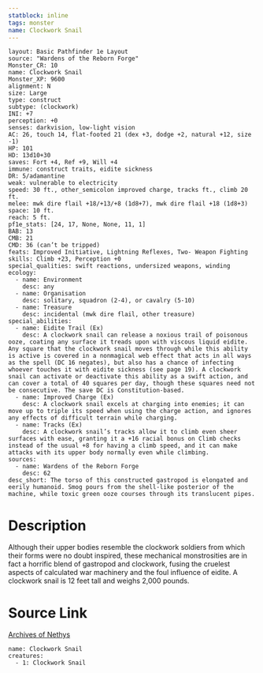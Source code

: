 ```yaml
---
statblock: inline
tags: monster
name: Clockwork Snail
---
```

```statblock
layout: Basic Pathfinder 1e Layout
source: "Wardens of the Reborn Forge"
Monster_CR: 10
name: Clockwork Snail
Monster_XP: 9600
alignment: N
size: Large
type: construct
subtype: (clockwork)
INI: +7
perception: +0
senses: darkvision, low-light vision
AC: 26, touch 14, flat-footed 21 (dex +3, dodge +2, natural +12, size -1)
HP: 101
HD: 13d10+30
saves: Fort +4, Ref +9, Will +4
immune: construct traits, eidite sickness
DR: 5/adamantine
weak: vulnerable to electricity
speed: 30 ft., other_semicolon improved charge, tracks ft., climb 20 ft.
melee: mwk dire flail +18/+13/+8 (1d8+7), mwk dire flail +18 (1d8+3)
space: 10 ft.
reach: 5 ft.
pf1e_stats: [24, 17, None, None, 11, 1]
BAB: 13
CMB: 21
CMD: 36 (can’t be tripped)
feats: Improved Initiative, Lightning Reflexes, Two- Weapon Fighting
skills: Climb +23, Perception +0
special_qualities: swift reactions, undersized weapons, winding
ecology:
  - name: Environment
    desc: any
  - name: Organisation
    desc: solitary, squadron (2-4), or cavalry (5-10)
  - name: Treasure
    desc: incidental (mwk dire flail, other treasure)
special_abilities:
  - name: Eidite Trail (Ex)
    desc: A clockwork snail can release a noxious trail of poisonous ooze, coating any surface it treads upon with viscous liquid eidite. Any square that the clockwork snail moves through while this ability is active is covered in a nonmagical web effect that acts in all ways as the spell (DC 16 negates), but also has a chance of infecting whoever touches it with eidite sickness (see page 19). A clockwork snail can activate or deactivate this ability as a swift action, and can cover a total of 40 squares per day, though these squares need not be consecutive. The save DC is Constitution-based.
  - name: Improved Charge (Ex)
    desc: A clockwork snail excels at charging into enemies; it can move up to triple its speed when using the charge action, and ignores any effects of difficult terrain while charging.
  - name: Tracks (Ex)
    desc: A clockwork snail’s tracks allow it to climb even sheer surfaces with ease, granting it a +16 racial bonus on Climb checks instead of the usual +8 for having a climb speed, and it can make attacks with its upper body normally even while climbing.
sources:
  - name: Wardens of the Reborn Forge
    desc: 62
desc_short: The torso of this constructed gastropod is elongated and eerily humanoid. Smog pours from the shell-like posterior of the machine, while toxic green ooze courses through its translucent pipes.
```
# Description
Although their upper bodies resemble the clockwork soldiers from which their forms were no doubt inspired, these mechanical monstrosities are in fact a horrific blend of gastropod and clockwork, fusing the cruelest aspects of calculated war machinery and the foul influence of eidite. A clockwork snail is 12 feet tall and weighs 2,000 pounds.
# Source Link
[Archives of Nethys](https://aonprd.com/MonsterDisplay.aspx?ItemName=Clockwork%20Snail)
```encounter-table
name: Clockwork Snail
creatures:
  - 1: Clockwork Snail
```
